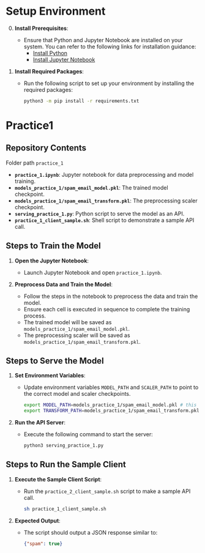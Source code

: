 # Setup Environment

0. **Install Prerequisites**:
   - Ensure that Python and Jupyter Notebook are installed on your system. You can refer to the following links for installation guidance:
     - [Install Python](https://realpython.com/installing-python/)
     - [Install Jupyter Notebook](https://jupyter.org/install)

1. **Install Required Packages**:
   - Run the following script to set up your environment by installing the required packages:
     ```bash
     python3 -m pip install -r requirements.txt
     ```
# Practice1

## Repository Contents
Folder path `practice_1`

- **`practice_1.ipynb`**: Jupyter notebook for data preprocessing and model training.
- **`models_practice_1/spam_email_model.pkl`**: The trained model checkpoint.
- **`models_practice_1/spam_email_transform.pkl`**: The preprocessing scaler checkpoint.
- **`serving_practice_1.py`**: Python script to serve the model as an API.
- **`practice_1_client_sample.sh`**: Shell script to demonstrate a sample API call.

## Steps to Train the Model

1. **Open the Jupyter Notebook**:
   - Launch Jupyter Notebook and open `practice_1.ipynb`.

2. **Preprocess Data and Train the Model**:
   - Follow the steps in the notebook to preprocess the data and train the model.
   - Ensure each cell is executed in sequence to complete the training process.
   - The trained model will be saved as `models_practice_1/spam_email_model.pkl`.
   - The preprocessing scaler will be saved as `models_practice_1/spam_email_transform.pkl`.

## Steps to Serve the Model

1. **Set Environment Variables**:
   - Update environment variables `MODEL_PATH` and `SCALER_PATH` to point to the correct model and scaler checkpoints.
     ```bash
     export MODEL_PATH=models_practice_1/spam_email_model.pkl # this is default value
     export TRANSFORM_PATH=models_practice_1/spam_email_transform.pkl # this also is default value
     ```

2. **Run the API Server**:
   - Execute the following command to start the server:
     ```bash
     python3 serving_practice_1.py
     ```

## Steps to Run the Sample Client

1. **Execute the Sample Client Script**:
   - Run the `practice_2_client_sample.sh` script to make a sample API call.
     ```bash
     sh practice_1_client_sample.sh
     ```

2. **Expected Output**:
   - The script should output a JSON response similar to:
     ```json
     {"spam": true}
     ```